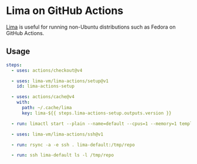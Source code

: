 # Lima on GitHub Actions

[Lima](https://lima-vm.io) is useful for running non-Ubuntu distributions such as Fedora on GitHub Actions.

## Usage

```yaml
steps:
  - uses: actions/checkout@v4

  - uses: lima-vm/lima-actions/setup@v1
    id: lima-actions-setup

  - uses: actions/cache@v4
    with:
      path: ~/.cache/lima
      key: lima-${{ steps.lima-actions-setup.outputs.version }}

  - run: limactl start --plain --name=default --cpus=1 --memory=1 template://fedora

  - uses: lima-vm/lima-actions/ssh@v1

  - run: rsync -a -e ssh . lima-default:/tmp/repo

  - run: ssh lima-default ls -l /tmp/repo
```

